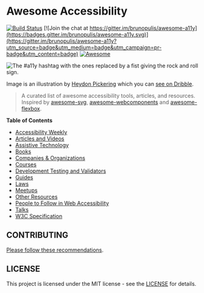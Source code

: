 # Awesome Accessibility

[![Build Status](https://api.travis-ci.org/brunopulis/awesome-a11y.svg?branch=master)](https://travis-ci.org/brunopulis/awesome-a11y)
[![Join the chat at https://gitter.im/brunopulis/awesome-a11y](https://badges.gitter.im/brunopulis/awesome-a11y.svg)](https://gitter.im/brunopulis/awesome-a11y?utm_source=badge&utm_medium=badge&utm_campaign=pr-badge&utm_content=badge)
[![Awesome](https://cdn.rawgit.com/sindresorhus/awesome/d7305f38d29fed78fa85652e3a63e154dd8e8829/media/badge.svg)](https://github.com/sindresorhus/awesome)

![The #a11y hashtag with the ones replaced by a fist giving the rock and roll sign.](https://user-images.githubusercontent.com/1204692/30697506-9fd3020c-9eb5-11e7-95ca-a6c56785dd66.png)

Image is an illustration by [Heydon Pickering](http://www.heydonworks.com/) which you can [see on Dribble](https://dribbble.com/shots/2121794-rock-n-roll-a11y).

> A curated list of awesome accessibility tools, articles, and resources.
> Inspired by [awesome-svg](https://github.com/willianjusten/awesome-svg), [awesome-webcomponents](https://github.com/obetomuniz/awesome-webcomponents) and [awesome-flexbox](https://github.com/afonsopacifer/awesome-flexbox).

**Table of Contents**

- [Accessibility Weekly](topics/newsletter.md)
- [Articles and Videos](topics/articles-and-videos.md)
- [Assistive Technology](topics/assistive-technology.md)
- [Books](topics/books.md)
- [Companies & Organizations](topics/companies.md)
- [Courses](topics/courses.md)
- [Development Testing and Validators](topics/validators.md)
- [Guides](topics/guides.md)
- [Laws](topics/laws.md)
- [Meetups](topics/meetups.md)
- [Other Resources](topics/other-resources.md)
- [People to Follow in Web Accessibility](topics/people.md)
- [Talks](topics/talks.md)
- [W3C Specification](topics/specification.md)

## CONTRIBUTING

[Please follow these recommendations](CONTRIBUTING.md).

## LICENSE

This project is licensed under the MIT license - see the [LICENSE](LICENSE.md) for details.